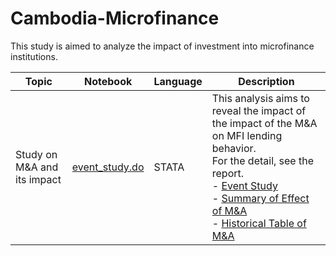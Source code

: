 # Cambodia-Microfinance

This study is aimed to analyze the impact of investment into microfinance institutions.


|Topic                                |Notebook    |Language  |  Description | 
|-------------------------------------|------------|-------|----|
|Study on M&A and its impact | [event_study.do](https://github.com/DaijuAiba/Cambodia-Microfinance/blob/main/M%26A/event_study.do) | STATA |  This analysis aims to reveal the impact of the impact of the M&A on MFI lending behavior. <br> For the detail, see the report.　<br> - [Event Study](https://github.com/DaijuAiba/Cambodia-Microfinance/blob/main/M%26A/Report%20on%20event%20study%20analysis.md) <br> - [Summary of Effect of M&A](https://github.com/DaijuAiba/Cambodia-Microfinance/blob/main/M%26A/Report%20summary%20on%20M%26A%20and%20agricultural%20technology%20effects%2020210319.pdf) <br> - [Historical Table of M&A](https://github.com/DaijuAiba/Cambodia-Microfinance/blob/main/M%26A/Data/MFI%20History_as%20of%2020210511.xlsx)

